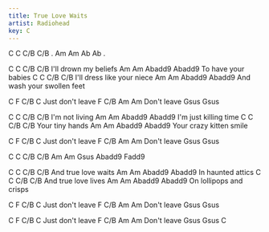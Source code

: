 ```yaml
---
title: True Love Waits
artist: Radiohead
key: C
---
```


C     C    C/B     C/B
.
Am    Am   Ab  Ab
.

C       C           C/B   C/B
   I'll drown my beliefs
Am    Am           Abadd9   Abadd9
   To have your babies
C       C                C/B   C/B
   I'll dress like your niece
Am     Am                 Abadd9   Abadd9
   And wash your swollen feet
 
 C  F C/B    C
Just  don't leave
F C/B    Am    Am
  Don't leave
Gsus   Gsus
 
C      C      C/B   C/B
   I'm not living
Am     Am            Abadd9   Abadd9
   I'm just killing time
C       C     C/B    C/B
   Your tiny hands
Am      Am            Abadd9   Abadd9
   Your crazy kitten smile
 
 C  F C/B    C
Just  don't leave
F C/B    Am    Am
  Don't leave
Gsus   Gsus
 
C     C    C/B    C/B
Am    Am   Gsus   Abadd9  Fadd9
 
C      C          C/B   C/B
   And true love waits
Am    Am         Abadd9   Abadd9
   In haunted attics
C      C          C/B   C/B
   And true love lives
Am    Am              Abadd9   Abadd9
   On lollipops and crisps
 
 C  F C/B    C
Just  don't leave
F C/B    Am    Am
  Don't leave
Gsus   Gsus
 
 C  F C/B    C
Just  don't leave
F C/B    Am    Am
  Don't leave
Gsus   Gsus   C
